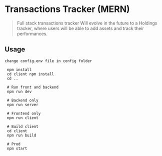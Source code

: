 # Transactions Tracker (MERN)

> Full stack transactions tracker
> Will evolve in the future to a Holdings tracker, where users will be able to add assets and track their performances.

## Usage

```
change config.env file in config folder
```

```
 npm install
 cd client npm install
 cd ..

 # Run front and backend
 npm run dev

 # Backend only
 npm run server

 # Frontend only
 npm run client

 # Build client
 cd client
 npm run build

 # Prod
 npm start
```
